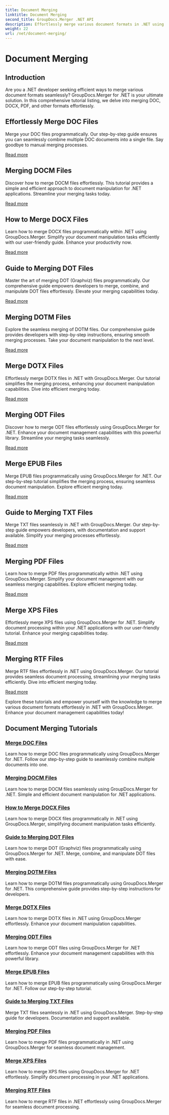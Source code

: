 ```yaml
---
title: Document Merging
linktitle: Document Merging
second_title: GroupDocs.Merger .NET API
description: Effortlessly merge various document formats in .NET using GroupDocs.Merger. Seamlessly combine DOC, DOCX, PDF, and more. Enhance your document management today!
weight: 22
url: /net/document-merging/
---
```


# Document Merging

## Introduction

Are you a .NET developer seeking efficient ways to merge various document formats seamlessly? GroupDocs.Merger for .NET is your ultimate solution. In this comprehensive tutorial listing, we delve into merging DOC, DOCX, PDF, and other formats effortlessly.

## Effortlessly Merge DOC Files

Merge your DOC files programmatically. Our step-by-step guide ensures you can seamlessly combine multiple DOC documents into a single file. Say goodbye to manual merging processes.

[Read more](./merge-doc-files/)

## Merging DOCM Files

Discover how to merge DOCM files effortlessly. This tutorial provides a simple and efficient approach to document manipulation for .NET applications. Streamline your merging tasks today.

[Read more](./merging-docm-files/)

## How to Merge DOCX Files

Learn how to merge DOCX files programmatically within .NET using GroupDocs.Merger. Simplify your document manipulation tasks efficiently with our user-friendly guide. Enhance your productivity now.

[Read more](./how-to-merge-docx-files/)

## Guide to Merging DOT Files

Master the art of merging DOT (Graphviz) files programmatically. Our comprehensive guide empowers developers to merge, combine, and manipulate DOT files effortlessly. Elevate your merging capabilities today.

[Read more](./guide-merging-dot-files/)

## Merging DOTM Files

Explore the seamless merging of DOTM files. Our comprehensive guide provides developers with step-by-step instructions, ensuring smooth merging processes. Take your document manipulation to the next level.

[Read more](./merging-dotm-files/)

## Merge DOTX Files

Effortlessly merge DOTX files in .NET with GroupDocs.Merger. Our tutorial simplifies the merging process, enhancing your document manipulation capabilities. Dive into efficient merging today.

[Read more](./merge-dotx-files/)

## Merging ODT Files

Discover how to merge ODT files effortlessly using GroupDocs.Merger for .NET. Enhance your document management capabilities with this powerful library. Streamline your merging tasks seamlessly.

[Read more](./merging-odt-files/)

## Merge EPUB Files

Merge EPUB files programmatically using GroupDocs.Merger for .NET. Our step-by-step tutorial simplifies the merging process, ensuring seamless document manipulation. Explore efficient merging today.

[Read more](./merge-epub-files/)

## Guide to Merging TXT Files

Merge TXT files seamlessly in .NET with GroupDocs.Merger. Our step-by-step guide empowers developers, with documentation and support available. Simplify your merging processes effortlessly.

[Read more](./guide-merging-txt-files/)

## Merging PDF Files

Learn how to merge PDF files programmatically within .NET using GroupDocs.Merger. Simplify your document management with our seamless merging capabilities. Explore efficient merging today.

[Read more](./merging-pdf-files/)

## Merge XPS Files

Effortlessly merge XPS files using GroupDocs.Merger for .NET. Simplify document processing within your .NET applications with our user-friendly tutorial. Enhance your merging capabilities today.

[Read more](./merge-xps-files/)

## Merging RTF Files

Merge RTF files effortlessly in .NET using GroupDocs.Merger. Our tutorial provides seamless document processing, streamlining your merging tasks efficiently. Dive into efficient merging today.

[Read more](./merging-rtf-files/)

Explore these tutorials and empower yourself with the knowledge to merge various document formats effortlessly in .NET with GroupDocs.Merger. Enhance your document management capabilities today!
## Document Merging Tutorials
### [Merge DOC Files](./merge-doc-files/)
Learn how to merge DOC files programmatically using GroupDocs.Merger for .NET. Follow our step-by-step guide to seamlessly combine multiple documents into one.
### [Merging DOCM Files](./merging-docm-files/)
Learn how to merge DOCM files seamlessly using GroupDocs.Merger for .NET. Simple and efficient document manipulation for .NET applications.
### [How to Merge DOCX Files](./how-to-merge-docx-files/)
Learn how to merge DOCX files programmatically in .NET using GroupDocs.Merger, simplifying document manipulation tasks efficiently.
### [Guide to Merging DOT Files](./guide-merging-dot-files/)
Learn how to merge DOT (Graphviz) files programmatically using GroupDocs.Merger for .NET. Merge, combine, and manipulate DOT files with ease.
### [Merging DOTM Files](./merging-dotm-files/)
Learn how to merge DOTM files programmatically using GroupDocs.Merger for .NET. This comprehensive guide provides step-by-step instructions for developers.
### [Merge DOTX Files](./merge-dotx-files/)
Learn how to merge DOTX files in .NET using GroupDocs.Merger effortlessly. Enhance your document manipulation capabilities.
### [Merging ODT Files](./merging-odt-files/)
Learn how to merge ODT files using GroupDocs.Merger for .NET effortlessly. Enhance your document management capabilities with this powerful library.
### [Merge EPUB Files](./merge-epub-files/)
Learn how to merge EPUB files programmatically using GroupDocs.Merger for .NET. Follow our step-by-step tutorial.
### [Guide to Merging TXT Files](./guide-merging-txt-files/)
Merge TXT files seamlessly in .NET using GroupDocs.Merger. Step-by-step guide for developers. Documentation and support available.
### [Merging PDF Files](./merging-pdf-files/)
Learn how to merge PDF files programmatically in .NET using GroupDocs.Merger for seamless document management.
### [Merge XPS Files](./merge-xps-files/)
Learn how to merge XPS files using GroupDocs.Merger for .NET effortlessly. Simplify document processing in your .NET applications.
### [Merging RTF Files](./merging-rtf-files/)
Learn how to merge RTF files in .NET effortlessly using GroupDocs.Merger for seamless document processing.
